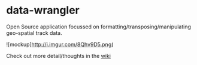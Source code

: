 data-wrangler
=============

Open Source application focussed on formatting/transposing/manipulating geo-spatial track data.

![mockup]http://i.imgur.com/8Qhv9D5.png(

Check out more detail/thoughts in the [wiki](https://github.com/debrief/data-wrangler/wiki)
